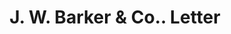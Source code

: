 ---
doi: 10.7916/D8W67XX3
date_other: '1860'
date_other_textual: 1860-1869
form: correspondence
genre:
- Letters (correspondence)
name:
- J. W. Barker & Co.
object_in_context_url: https://biggert.cul.columbia.edu/items/view/ave_biggert_01209
subject_hierarchical_geographic:
- Syracuse, New York, United States
subject_name:
- J. W. Barker & Co.
title: J. W. Barker & Co.. Letter
sort_title: J. W. Barker & Co.. Letter
call_number: ave_biggert_01209
coordinates:
- 43.04694444444444,-76.14444444444445
pid: ave_biggert_01209
identifiers: ave_biggert_01209
thumbnail: https://derivativo-1.library.columbia.edu/iiif/2/ldpd:343432/full/!256,256/0/native.jpg
permalink: "/items/ave_biggert_01209/"
layout: iiif-image-page
---